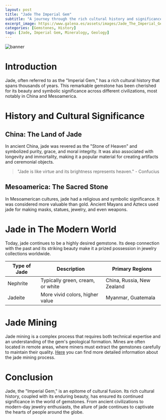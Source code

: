 ```yaml
---
layout: post
title: "Jade The Imperial Gem"
subtitle: "A journey through the rich cultural history and significance of jade in the world of gemstones."
excerpt_image: https://www.galena.es/assets/images/Jade_The_Imperial_Gem.png
categories: [Gemstones, History]
tags: [Jade, Imperial Gem, Mineralogy, Geology]
---
```


![banner](https://www.galena.es/assets/images/Jade_The_Imperial_Gem.png "Image showcasing the rich cultural history and significance of jade, highlighting its status as the 'imperial gem' and its importance in gemstone history and mineralogy.")

# Introduction

Jade, often referred to as the "Imperial Gem," has a rich cultural history that spans thousands of years. This remarkable gemstone has been cherished for its beauty and symbolic significance across different civilizations, most notably in China and Mesoamerica.

# History and Cultural Significance

## China: The Land of Jade

In ancient China, jade was revered as the "Stone of Heaven" and symbolized purity, grace, and moral integrity. It was also associated with longevity and immortality, making it a popular material for creating artifacts and ceremonial objects.

> "Jade is like virtue and its brightness represents heaven." - Confucius

## Mesoamerica: The Sacred Stone

In Mesoamerican cultures, jade had a religious and symbolic significance. It was considered more valuable than gold. Ancient Mayans and Aztecs used jade for making masks, statues, jewelry, and even weapons.

# Jade in The Modern World

Today, jade continues to be a highly desired gemstone. Its deep connection with the past and its striking beauty make it a prized possession in jewelry collections worldwide.

| Type of Jade | Description | Primary Regions |
| --- | --- | --- |
| Nephrite | Typically green, cream, or white | China, Russia, New Zealand |
| Jadeite | More vivid colors, higher value | Myanmar, Guatemala |

# Jade Mining

Jade mining is a complex process that requires both technical expertise and an understanding of the gem's geological formation. Mines are often located in remote areas, where miners must extract the gemstones carefully to maintain their quality. [Here](https://www.gia.edu/jade) you can find more detailed information about the jade mining process.

# Conclusion

Jade, the "Imperial Gem," is an epitome of cultural fusion. Its rich cultural history, coupled with its enduring beauty, has ensured its continued significance in the world of gemstones. From ancient civilizations to modern-day jewelry enthusiasts, the allure of jade continues to captivate the hearts of people around the globe.